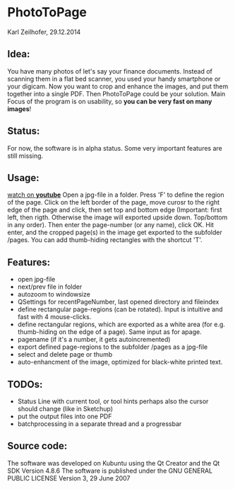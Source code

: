 # PhotoToPage
Karl Zeilhofer, 29.12.2014


## Idea:
You have many photos of let's say your finance documents. Instead of
scanning them in a flat bed scanner, you used your handy smartphone
or your digicam.
Now you want to crop and enhance the images, and put them together
into a single PDF. Then PhotoToPage could be your solution.
Main Focus of the program is on usability, so **you can be very fast on many images**!

## Status:
For now, the software is in alpha status. Some very important
features are still missing.

## Usage:
[watch on **youtube**](https://www.youtube.com/watch?v=93O1FDtg6BI)
Open a jpg-file in a folder.
Press 'F' to define the region of the page.
Click on the left border of the page, move curosr to the right edge of the page and click,
then set top and bottom edge (Important: first left, then rigth. Otherwise the
image will exported upside down. Top/bottom in any order).
Then enter the page-number (or any name), click OK.
Hit enter, and the cropped page(s) in the image get exported to the subfolder /pages.
You can add thumb-hiding rectangles with the shortcut 'T'.

## Features:
- open jpg-file
- next/prev file in folder
- autozoom to windowsize
- QSettings for recentPageNumber, last opened directory and fileindex
- define rectangular page-regions (can be rotated). Input is intuitive
  and fast with 4 mouse-clicks.
- define rectangular regions, which are exported as a white area
  (for e.g. thumb-hiding on the edge of a page). Same input as for apage.
- pagename (if it's a number, it gets autoincremented)
- export defined page-regions to the subfolder /pages as a jpg-file
- select and delete page or thumb
- auto-enhancment of the image, optimized for black-white printed text.

## TODOs:
- Status Line with current tool, or tool hints
  perhaps also the cursor should change (like in Sketchup)
- put the output files into one PDF
- batchprocessing in a separate thread and a progressbar

## Source code:
The software was developed on Kubuntu using the Qt Creator and the Qt SDK Version 4.8.6
The software is published under the GNU GENERAL PUBLIC LICENSE Version 3, 29 June 2007
